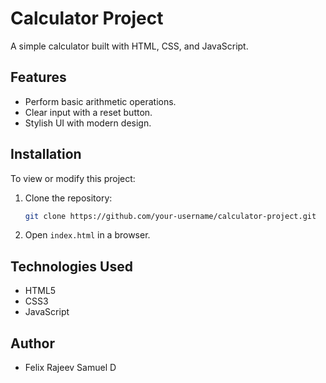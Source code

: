 # Calculator Project

A simple calculator built with HTML, CSS, and JavaScript.

## Features
- Perform basic arithmetic operations.
- Clear input with a reset button.
- Stylish UI with modern design.

## Installation

To view or modify this project:

1. Clone the repository:

   ```bash
   git clone https://github.com/your-username/calculator-project.git
   ```

2. Open `index.html` in a browser.

## Technologies Used
- HTML5
- CSS3
- JavaScript

## Author
- Felix Rajeev Samuel D
